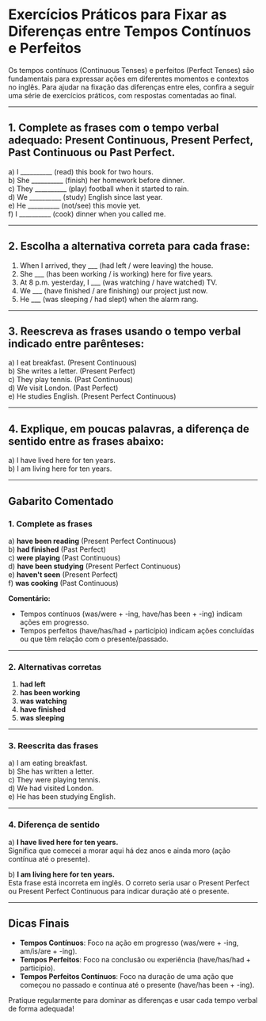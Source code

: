 
# Exercícios Práticos para Fixar as Diferenças entre Tempos Contínuos e Perfeitos

Os tempos contínuos (Continuous Tenses) e perfeitos (Perfect Tenses) são fundamentais para expressar ações em diferentes momentos e contextos no inglês. Para ajudar na fixação das diferenças entre eles, confira a seguir uma série de exercícios práticos, com respostas comentadas ao final.

---

## 1. Complete as frases com o tempo verbal adequado: Present Continuous, Present Perfect, Past Continuous ou Past Perfect.

a) I __________ (read) this book for two hours.  
b) She __________ (finish) her homework before dinner.  
c) They __________ (play) football when it started to rain.  
d) We __________ (study) English since last year.  
e) He __________ (not/see) this movie yet.  
f) I __________ (cook) dinner when you called me.

---

## 2. Escolha a alternativa correta para cada frase:

1. When I arrived, they ___ (had left / were leaving) the house.
2. She ___ (has been working / is working) here for five years.
3. At 8 p.m. yesterday, I ___ (was watching / have watched) TV.
4. We ___ (have finished / are finishing) our project just now.
5. He ___ (was sleeping / had slept) when the alarm rang.

---

## 3. Reescreva as frases usando o tempo verbal indicado entre parênteses:

a) I eat breakfast. (Present Continuous)  
b) She writes a letter. (Present Perfect)  
c) They play tennis. (Past Continuous)  
d) We visit London. (Past Perfect)  
e) He studies English. (Present Perfect Continuous)

---

## 4. Explique, em poucas palavras, a diferença de sentido entre as frases abaixo:

a) I have lived here for ten years.  
b) I am living here for ten years.

---

## Gabarito Comentado

### 1. Complete as frases

a) **have been reading** (Present Perfect Continuous)  
b) **had finished** (Past Perfect)  
c) **were playing** (Past Continuous)  
d) **have been studying** (Present Perfect Continuous)  
e) **haven't seen** (Present Perfect)  
f) **was cooking** (Past Continuous)

**Comentário:**  
- Tempos contínuos (was/were + -ing, have/has been + -ing) indicam ações em progresso.  
- Tempos perfeitos (have/has/had + particípio) indicam ações concluídas ou que têm relação com o presente/passado.

---

### 2. Alternativas corretas

1. **had left**  
2. **has been working**  
3. **was watching**  
4. **have finished**  
5. **was sleeping**

---

### 3. Reescrita das frases

a) I am eating breakfast.  
b) She has written a letter.  
c) They were playing tennis.  
d) We had visited London.  
e) He has been studying English.

---

### 4. Diferença de sentido

a) **I have lived here for ten years.**  
Significa que comecei a morar aqui há dez anos e ainda moro (ação contínua até o presente).

b) **I am living here for ten years.**  
Esta frase está incorreta em inglês. O correto seria usar o Present Perfect ou Present Perfect Continuous para indicar duração até o presente.

---

## Dicas Finais

- **Tempos Contínuos**: Foco na ação em progresso (was/were + -ing, am/is/are + -ing).
- **Tempos Perfeitos**: Foco na conclusão ou experiência (have/has/had + particípio).
- **Tempos Perfeitos Contínuos**: Foco na duração de uma ação que começou no passado e continua até o presente (have/has been + -ing).

Pratique regularmente para dominar as diferenças e usar cada tempo verbal de forma adequada!
```
